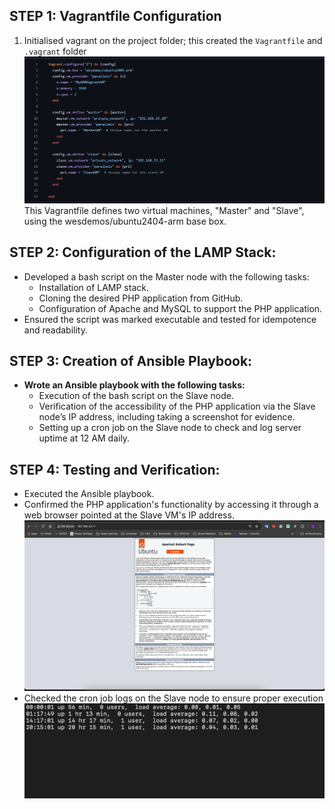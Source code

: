 ﻿## STEP 1: Vagrantfile Configuration

1.  Initialised vagrant on the project folder; this created the `Vagrantfile` and ` .vagrant` folder
![vagrant file](https://github.com/derbyjoe/Semester-2-Exams/blob/main/Screenshot%28204%29.png?raw=true)
This Vagrantfile defines two virtual machines, "Master" and "Slave", using the wesdemos/ubuntu2404-arm base box.

## STEP 2: Configuration of the LAMP Stack:

-   Developed a bash script on the Master node with the following tasks:
    -   Installation of LAMP stack.
    -   Cloning the desired PHP application from GitHub.
    -   Configuration of Apache and MySQL to support the PHP application.
-   Ensured the script was marked executable and tested for idempotence and readability.

## STEP 3: Creation of Ansible Playbook:

-   **Wrote an Ansible playbook with the following tasks:**
    -   Execution of the bash script on the Slave node.
    -   Verification of the accessibility of the PHP application via the Slave node’s IP address, including taking a screenshot for evidence.
    -   Setting up a cron job on the Slave node to check and log server uptime at 12 AM daily.

## STEP 4: Testing and Verification:

-   Executed the Ansible playbook.
-   Confirmed the PHP application's functionality by accessing it through a web browser pointed at the Slave VM's IP address.
![VM's IP address](https://github.com/derbyjoe/Semester-2-Exams/blob/main/Screenshot%28205%29.png?raw=true)
-   Checked the cron job logs on the Slave node to ensure proper execution![Cron job](https://github.com/derbyjoe/Semester-2-Exams/blob/main/Screenshot%28206%29.png?raw=true)

